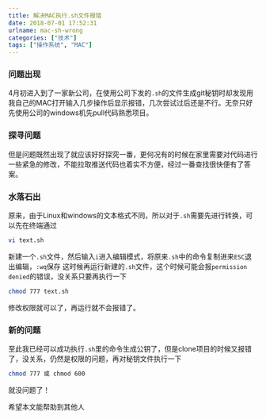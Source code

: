```yaml
---
title: 解决MAC执行.sh文件报错
date: 2018-07-01 17:52:31
urlname: mac-sh-wrong
categories: ["技术"]
tags: ["操作系统", "MAC"]
---
```


### 问题出现

4月初进入到了一家新公司，在使用公司下发的`.sh`的文件生成git秘钥时却发现用我自己的MAC打开输入几步操作后显示报错，几次尝试过后还是不行。无奈只好先使用公司的windows机先pull代码熟悉项目。

### 探寻问题

但是问题既然出现了就应该好好探究一番，更何况有的时候在家里需要对代码进行一些紧急的修改，不能拉取推送代码也着实不方便，经过一番查找很快便有了答案。

### 水落石出

原来，由于Linux和windows的文本格式不同，所以对于`.sh`需要先进行转换，可以先在终端通过
``` bash
vi text.sh
```
新建一个`.sh`文件，然后输入`i`进入编辑模式，将原来`.sh`中的命令复制进来`ESC`退出编辑，`:wq`保存
这时候再运行新建的`.sh`文件，这个时候可能会报`permission denied`的错误，没关系只要再执行一下
``` bash
chmod 777 text.sh
```
修改权限就可以了，再运行就不会报错了。

### 新的问题

至此我已经可以成功执行`.sh`里的命令生成公钥了，但是clone项目的时候又报错了，没关系，仍然是权限的问题，再对秘钥文件执行一下
``` bash
chmod 777 或 chmod 600
```
就没问题了！

希望本文能帮助到其他人
